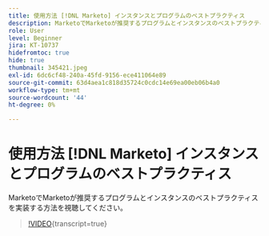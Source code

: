 ```yaml
---
title: 使用方法 [!DNL Marketo] インスタンスとプログラムのベストプラクティス
description: MarketoでMarketoが推奨するプログラムとインスタンスのベストプラクティスを実装する方法を視聴してください。
role: User
level: Beginner
jira: KT-10737
hidefromtoc: true
hide: true
thumbnail: 345421.jpeg
exl-id: 6dc6cf48-240a-45fd-9156-ece411064e89
source-git-commit: 63d4aea1c818d35724c0cdc14e69ea00eb06b4a0
workflow-type: tm+mt
source-wordcount: '44'
ht-degree: 0%

---
```


# 使用方法 [!DNL Marketo] インスタンスとプログラムのベストプラクティス

MarketoでMarketoが推奨するプログラムとインスタンスのベストプラクティスを実装する方法を視聴してください。

>[!VIDEO](https://video.tv.adobe.com/v/345421/?quality=12&learn=on){transcript=true}
